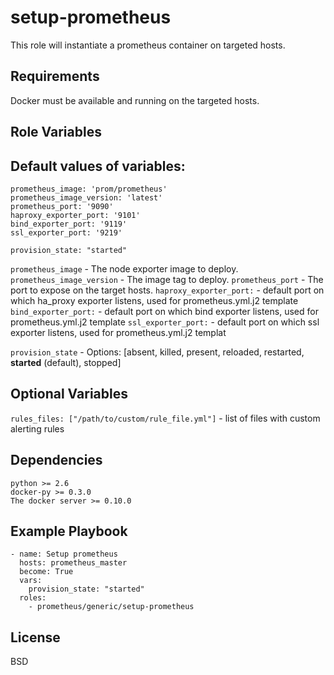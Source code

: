 setup-prometheus
=========

This role will instantiate a prometheus container on targeted hosts.

Requirements
------------

Docker must be available and running on the targeted hosts.

Role Variables
--------------
## Default values of variables:
```
prometheus_image: 'prom/prometheus'
prometheus_image_version: 'latest'
prometheus_port: '9090'
haproxy_exporter_port: '9101'
bind_exporter_port: '9119'
ssl_exporter_port: '9219'

provision_state: "started"
```
`prometheus_image` - The node exporter image to deploy.
`prometheus_image_version` - The image tag to deploy.
`prometheus_port` - The port to expose on the target hosts.
`haproxy_exporter_port:` - default port on which ha_proxy exporter listens, used for prometheus.yml.j2 template
`bind_exporter_port:` - default port on which bind exporter listens, used for prometheus.yml.j2 template
`ssl_exporter_port:` - default port on which ssl exporter listens, used for prometheus.yml.j2 templat

`provision_state` - Options: [absent, killed, present, reloaded, restarted, **started** (default), stopped]

## Optional Variables
`rules_files: ["/path/to/custom/rule_file.yml"]` - list of files with custom alerting rules


Dependencies
------------
```
python >= 2.6
docker-py >= 0.3.0
The docker server >= 0.10.0
```

Example Playbook
----------------
```
- name: Setup prometheus
  hosts: prometheus_master
  become: True
  vars:
    provision_state: "started"
  roles:
    - prometheus/generic/setup-prometheus
```

License
-------

BSD
